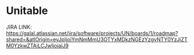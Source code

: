 # Unitable

JIRA LINK: https://galal.atlassian.net/jira/software/projects/UN/boards/1/roadmap?shared=&atlOrigin=eyJpIjoiYmNmMmU3OTYxMDkzNGEzYzgyNTY0YzJjZTM0YzkwZTAiLCJwIjoiaiJ9

